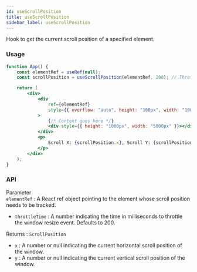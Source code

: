 ```yaml
---
id: useScrollPosition
title: useScrollPosition
sidebar_label: useScrollPosition
---
```


Hook to get the current scroll position of a specified element.

### Usage

```jsx
function App() {
	const elementRef = useRef(null);
	const scrollPosition = useScrollPosition(elementRef, 200); // Throttle time is 200ms

	return (
		<div>
			<div
				ref={elementRef}
				style={{ overflow: "auto", height: "100px", width: "100%" }}
			>
				{/* Content goes here */}
				<div style={{ height: "1000px", width: "5000px" }}></div>
			</div>
			<p>
				Scroll X: {scrollPosition.x}, Scroll Y: {scrollPosition.y}
			</p>
		</div>
	);
}
```

### API

Parameter  
 `elementRef` : A React ref object pointing to the element whose scroll position needs to be tracked.

- `throttleTime` : A number indicating the time in milliseconds to throttle the window resize event. Defaults to 200.

Returns : `ScrollPosition`

- `x` : A number or null indicating the current horizontal scroll position of the window.
- `y` : A number or null indicating the current vertical scroll position of the window.
